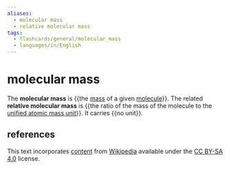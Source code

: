 ```yaml
---
aliases:
  - molecular mass
  - relative molecular mass
tags:
  - flashcards/general/molecular_mass
  - languages/in/English
---
```


# molecular mass

The __molecular mass__ is {{the [mass](mass.md) of a given [molecule](molecule.md)}}. The related __relative molecular mass__ is {{the ratio of the mass of the molecule to the [unified atomic mass unit](dalton%20(unit).md)}}. It carries {{no unit}}. <!--SR:!2025-09-10,681,330!2024-08-10,356,290!2024-07-14,362,334-->

## references

This text incorporates [content](https://en.wikipedia.org/wiki/molecular_mass) from [Wikipedia](Wikipedia.md) available under the [CC BY-SA 4.0](https://creativecommons.org/licenses/by-sa/4.0/) license.
